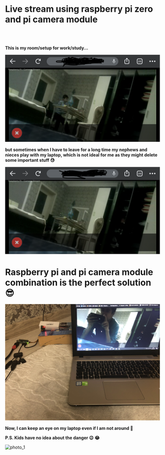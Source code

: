 # Live stream using raspberry pi zero and pi camera module
<br><br>


**This is my room/setup for work/study...**



![photo_1](/photos/screenshot_with_me.png)



**but sometimes when I have to leave for a long time my nephews and nieces play with my laptop, which is not ideal for me as they might delete some important stuff 😓** 



![photo_1](/photos/screenshot_without_me.png)



# Raspberry pi and pi camera module combination is the perfect solution 😎



![photo_1](/photos/show_pi.jpg)



**Now, I can keep an eye on my laptop even if I am not around 🥳**



**P.S. Kids have no idea about the danger 😉 😂**



![photo_1](/photos/vidgif.gif)
